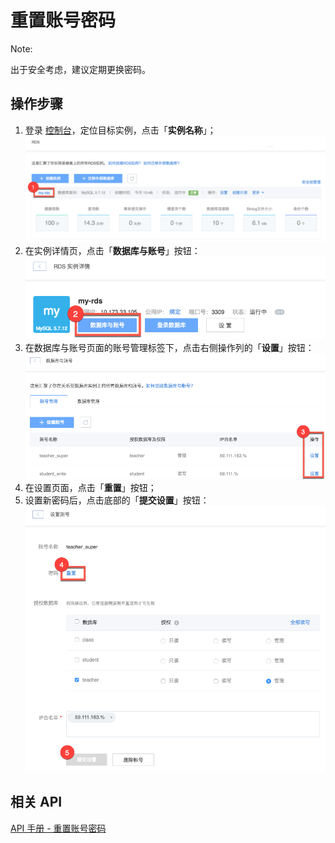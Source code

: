 # 重置账号密码

<span>Note:</span><div class="alertContent">出于安全考虑，建议定期更换密码。</div>

## 操作步骤

1. 登录 [控制台](https://c.163.com/dashboard#/m/rds/)，定位目标实例，点击「**实例名称**」；
![](../../image/使用指南-实例-点击名称.png)
2. 在实例详情页，点击「**数据库与账号**」按钮：
![](../../image/使用指南-数据库与账号.png)
3. 在数据库与账号页面的账号管理标签下，点击右侧操作列的「**设置**」按钮：
![](../../image/使用指南-账号-设置.png)
4. 在设置页面，点击「**重置**」按钮；
5. 设置新密码后，点击底部的「**提交设置**」按钮：
![](../../image/使用指南-账号-重置密码.png)


## 相关 API

[API 手册 - 重置账号密码](../md.html#!平台服务/RDS/API手册/修改账号密码.md)